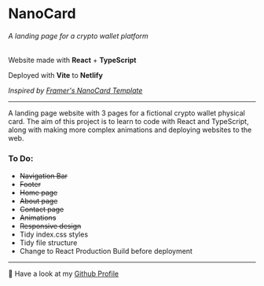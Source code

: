 # NanoCard

###### A landing page for a crypto wallet platform

Website made with **React** + **TypeScript**

Deployed with **Vite** to **Netlify**

_Inspired by [Framer's NanoCard Template](https://nanocard.framer.website/)_

---

A landing page website with 3 pages for a fictional crypto wallet physical card.
The aim of this project is to learn to code with React and TypeScript, along with making more complex animations and deploying websites to the web.

### To Do:

- ~~Navigation Bar~~
- ~~Footer~~
- ~~Home page~~
- ~~About page~~
- ~~Contact page~~
- ~~Animations~~
- ~~Responsive design~~
- Tidy index.css styles
- Tidy file structure
- Change to React Production Build before deployment

---

🚀 Have a look at my [Github Profile](https://github.com/diogoagostinho)
